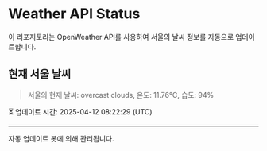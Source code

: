 
# Weather API Status

이 리포지토리는 OpenWeather API를 사용하여 서울의 날씨 정보를 자동으로 업데이트합니다.

## 현재 서울 날씨
> 서울의 현재 날씨: overcast clouds, 온도: 11.76°C, 습도: 94%

⏳ 업데이트 시간: 2025-04-12 08:22:29 (UTC)

---
자동 업데이트 봇에 의해 관리됩니다.
